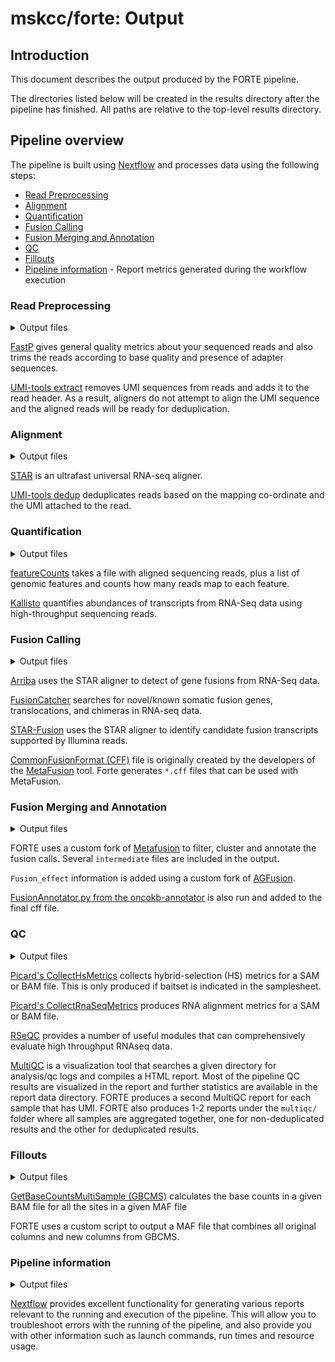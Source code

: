 # mskcc/forte: Output

## Introduction

This document describes the output produced by the FORTE pipeline.

The directories listed below will be created in the results directory after the pipeline has finished. All paths are relative to the top-level results directory.

## Pipeline overview

The pipeline is built using [Nextflow](https://www.nextflow.io/) and processes data using the following steps:

- [Read Preprocessing](#read-preprocessing)
- [Alignment](#alignment)
- [Quantification](#quantification)
- [Fusion Calling](#fusion-calling)
- [Fusion Merging and Annotation](#fusion-merging-and-annotation)
- [QC](#qc)
- [Fillouts](#fillouts)
- [Pipeline information](#pipeline-information) - Report metrics generated during the workflow execution

### Read Preprocessing

<details markdown="1">
<summary>Output files</summary>

- `analysis/<sample>/fastp/`
  - `*.fastp.html`
  - `*.fastp.json`
  - `*.fastp.log`
  - `*.fastp.fastq.gz`
- `analysis/<sample>/umitools/extract/`
  - `logs/.umi_extract.log`

</details>

[FastP](https://github.com/OpenGene/fastp) gives general quality metrics about your sequenced reads and also trims the reads according to base quality and presence of adapter sequences.

[UMI-tools extract](https://umi-tools.readthedocs.io/en/latest/reference/extract.html) removes UMI sequences from reads and adds it to the read header. As a result, aligners do not attempt to align the UMI sequence and the aligned reads will be ready for deduplication.

### Alignment

<details markdown="1">
<summary>Output files</summary>

- `analysis/<sample>/STAR/`
  - `*.Aligned.sortedByCoord.out.bam`
  - `*.Aligned.sortedByCoord.out.bam.bai`
  - `log/`
    - `*.Log.out`
    - `*.Log.final.out`
    - `*.Log.progress.out`
    - `*.ReadsPerGene.out.tab`
    - `*.SJ.out.tab`
- `analysis/<sample>/umitools/dedup/`
  - `*.dedup.bam`
  - `*.dedup.bam.bai`
  - `logs/`
    - `*.dedup_edit_distance.tsv`
    - `*.dedup_per_umi_per_position.tsv`
    - `*.dedup_per_umi.tsv`

</details>

[STAR](https://github.com/alexdobin/STAR) is an ultrafast universal RNA-seq aligner.

[UMI-tools dedup](https://umi-tools.readthedocs.io/en/latest/reference/dedup.html) deduplicates reads based on the mapping co-ordinate and the UMI attached to the read.

### Quantification

<details markdown="1">
<summary>Output files</summary>

- `analysis/<sample>/featurecounts/`
  - `*.gene.featureCounts.txt`
- `analysis/<sample>/kallisto/`
  - `abundance.h5`
  - `abundance.tsv`
  - `run_info.json`
  - `*.log.txt`

</details>

[featureCounts](https://subread.sourceforge.net/featureCounts.html) takes a file with aligned sequencing reads, plus a list of genomic features and counts how many reads map to each feature.

[Kallisto](http://pachterlab.github.io/kallisto/) quantifies abundances of transcripts from RNA-Seq data using high-throughput sequencing reads.

### Fusion Calling

<details markdown="1">
<summary>Output files</summary>

- `analysis/<sample>/arriba/`
  - `*.fusions.discarded.tsv`
  - `*.fusions.tsv`
  - `*_arriba.cff`
- `analysis/<sample>/fusioncatcher/`
  - `*.fusioncatcher.fusion-genes.hg19.txt`
  - `*.fusioncatcher.fusion-genes.txt`
  - `*.fusioncatcher.log`
  - `*.fusioncatcher.summary.txt`
  - `*_fusioncatcher.cff`
- `analysis/<sample>/starfusion/`
  - `*.starfusion.abridged.coding_effect.tsv`
  - `*.starfusion.abridged.tsv`
  - `*.starfusion.fusion_predictions.tsv`
  - `*_starfusion.cff`
  - `STAR/`
    - `*.Chimeric.out.junction`
    - `log/`
      - `*.Log.final.out`
      - `*.Log.out`
      - `*.Log.progress.out`
      - `*.SJ.out.tab`

</details>

[Arriba](https://arriba.readthedocs.io/en/latest/) uses the STAR aligner to detect of gene fusions from RNA-Seq data.

[FusionCatcher](https://github.com/ndaniel/fusioncatcher) searches for novel/known somatic fusion genes, translocations, and chimeras in RNA-seq data.

[STAR-Fusion](https://github.com/STAR-Fusion/STAR-Fusion) uses the STAR aligner to identify candidate fusion transcripts supported by Illumina reads.

[CommonFusionFormat (CFF)](https://github.com/ccmbioinfo/MetaFusion/wiki/metafusion-file-formats) file is originally created by the developers of the [MetaFusion](https://github.com/mskcc/MetaFusion) tool. Forte generates `*.cff` files that can be used with MetaFusion.

### Fusion Merging and Annotation

<details markdown="1">
<summary>Output files</summary>

- `analysis/<sample>/metafusion`
  - `*.final.cff`
  - `*.unfiltered.cff`
  - `intermediates/`
    - `cis-sage.cluster`
    - `*.cff.cleaned_chr.renamed.reann.WITH_SEQ.exons`
    - `*_metafusion_cluster.unfiltered.cff`
    - `final.n1.cluster`
    - `problematic_chromosomes.cff`

</details>

FORTE uses a custom fork of [Metafusion](https://github.com/mskcc/MetaFusion) to filter, cluster and annotate the fusion calls. Several `intermediate` files are included in the output.

`Fusion_effect` information is added using a custom fork of [AGFusion](https://github.com/anoronh4/AGFusion).

[FusionAnnotator.py from the oncokb-annotator](https://github.com/oncokb/oncokb-annotator/blob/master/FusionAnnotator.py) is also run and added to the final cff file.

### QC

<details markdown="1">
<summary>Output files</summary>

- `analysis/<sample>/picard/`
  - `*.rna_metrics`
  - `*.CollectHsMetrics.coverage_metrics`
- `analysis/<sample>/rseqc/`
  - `*.bam_stat.txt`
  - `*.DupRate_plot.pdf`
  - `*.DupRate_plot.r`
  - `*.infer_experiment.txt`
  - `*.inner_distance_freq.txt`
  - `*.inner_distance_mean.txt`
  - `*.inner_distance_plot.pdf`
  - `*.inner_distance_plot.r`
  - `*.inner_distance.txt`
  - `*.junction_annotation.log`
  - `*.junction.bed`
  - `*.junction.Interact.bed`
  - `*.junction_plot.r`
  - `*.junctionSaturation_plot.pdf`
  - `*.junctionSaturation_plot.r`
  - `*.junction.xls`
  - `*.pos.DupRate.xls`
  - `*.read_distribution.txt`
  - `*.seq.DupRate.xls`
  - `*.splice_events.pdf`
  - `*.splice_junction.pdf`
- `analysis/<sample>/multiqc/`
  - `dedupbam_multiqc_report_data/`
    - `*.json`
    - `*.log`
    - `*.txt`
  - `dedupbam_multiqc_report.html`
  - `dedupbam_multiqc_report_plots/`
    - `pdf/*.pdf`
    - `png/*.png`
    - `svg/*.svg`
  - `dupbam_multiqc_report_data/`
    - `*.json`
    - `*.log`
    - `*.txt`
  - `dupbam_multiqc_report.html`
  - `dupbam_multiqc_report_plots/`
    - `pdf/*.pdf`
    - `png/*.png`
    - `svg/*.svg`

</details>

[Picard's CollectHsMetrics](https://gatk.broadinstitute.org/hc/en-us/articles/360036856051-CollectHsMetrics-Picard-) collects hybrid-selection (HS) metrics for a SAM or BAM file. This is only produced if baitset is indicated in the samplesheet.

[Picard's CollectRnaSeqMetrics](https://gatk.broadinstitute.org/hc/en-us/articles/360037057492-CollectRnaSeqMetrics-Picard-) produces RNA alignment metrics for a SAM or BAM file.

[RSeQC](https://rseqc.sourceforge.net/) provides a number of useful modules that can comprehensively evaluate high throughput RNAseq data.

[MultiQC](https://multiqc.info/) is a visualization tool that searches a given directory for analysis/qc logs and compiles a HTML report. Most of the pipeline QC results are visualized in the report and further statistics are available in the report data directory. FORTE produces a second MultiQC report for each sample that has UMI. FORTE also produces 1-2 reports under the `multiqc/` folder where all samples are aggregated together, one for non-deduplicated results and the other for deduplicated results.

### Fillouts

<details markdown="1">
<summary>Output files</summary>

- `analysis/<sample>/fillouts`
  - `*.fillout.maf`

</details>

[GetBaseCountsMultiSample (GBCMS)](https://github.com/zengzheng123/GetBaseCountsMultiSample) calculates the base counts in a given BAM file for all the sites in a given MAF file

FORTE uses a custom script to output a MAF file that combines all original columns and new columns from GBCMS.

### Pipeline information

<details markdown="1">
<summary>Output files</summary>

- `pipeline_info/`
  - Reports generated by Nextflow: `execution_report.html`, `execution_timeline.html`, `execution_trace.txt` and `pipeline_dag.dot`/`pipeline_dag.svg`.
  - Reports generated by the pipeline: `pipeline_report.html`, `pipeline_report.txt` and `software_versions.yml`. The `pipeline_report*` files will only be present if the `--email` / `--email_on_fail` parameter's are used when running the pipeline.
  - Reformatted samplesheet files used as input to the pipeline: `samplesheet.valid.csv`.
  - Parameters used by the pipeline run: `params.json`.

</details>

[Nextflow](https://www.nextflow.io/docs/latest/tracing.html) provides excellent functionality for generating various reports relevant to the running and execution of the pipeline. This will allow you to troubleshoot errors with the running of the pipeline, and also provide you with other information such as launch commands, run times and resource usage.
